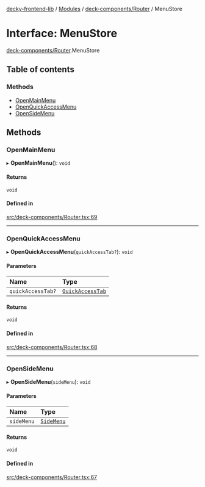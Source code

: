 [decky-frontend-lib](../README.md) / [Modules](../modules.md) / [deck-components/Router](../modules/deck_components_Router.md) / MenuStore

# Interface: MenuStore

[deck-components/Router](../modules/deck_components_Router.md).MenuStore

## Table of contents

### Methods

- [OpenMainMenu](deck_components_Router.MenuStore.md#openmainmenu)
- [OpenQuickAccessMenu](deck_components_Router.MenuStore.md#openquickaccessmenu)
- [OpenSideMenu](deck_components_Router.MenuStore.md#opensidemenu)

## Methods

### OpenMainMenu

▸ **OpenMainMenu**(): `void`

#### Returns

`void`

#### Defined in

[src/deck-components/Router.tsx:69](https://github.com/SteamDeckHomebrew/decky-frontend-lib/blob/0b50f2c/src/deck-components/Router.tsx#L69)

___

### OpenQuickAccessMenu

▸ **OpenQuickAccessMenu**(`quickAccessTab?`): `void`

#### Parameters

| Name | Type |
| :------ | :------ |
| `quickAccessTab?` | [`QuickAccessTab`](../enums/deck_components_Router.QuickAccessTab.md) |

#### Returns

`void`

#### Defined in

[src/deck-components/Router.tsx:68](https://github.com/SteamDeckHomebrew/decky-frontend-lib/blob/0b50f2c/src/deck-components/Router.tsx#L68)

___

### OpenSideMenu

▸ **OpenSideMenu**(`sideMenu`): `void`

#### Parameters

| Name | Type |
| :------ | :------ |
| `sideMenu` | [`SideMenu`](../enums/deck_components_Router.SideMenu.md) |

#### Returns

`void`

#### Defined in

[src/deck-components/Router.tsx:67](https://github.com/SteamDeckHomebrew/decky-frontend-lib/blob/0b50f2c/src/deck-components/Router.tsx#L67)
